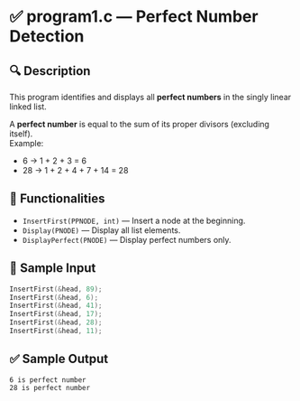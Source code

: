 # ✅ program1.c — Perfect Number Detection

## 🔍 Description
This program identifies and displays all **perfect numbers** in the singly linear linked list.

A **perfect number** is equal to the sum of its proper divisors (excluding itself).  
Example:
- 6 → 1 + 2 + 3 = 6  
- 28 → 1 + 2 + 4 + 7 + 14 = 28

## 📌 Functionalities
- `InsertFirst(PPNODE, int)` — Insert a node at the beginning.
- `Display(PNODE)` — Display all list elements.
- `DisplayPerfect(PNODE)` — Display perfect numbers only.

## 🧪 Sample Input
```c
InsertFirst(&head, 89);
InsertFirst(&head, 6);
InsertFirst(&head, 41);
InsertFirst(&head, 17);
InsertFirst(&head, 28);
InsertFirst(&head, 11);
```

## ✅ Sample Output
```
6 is perfect number
28 is perfect number
```